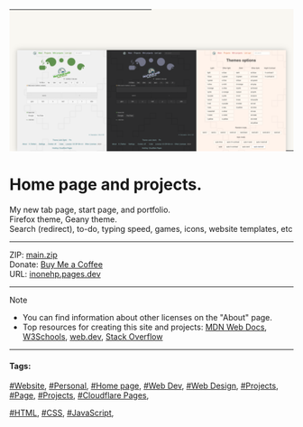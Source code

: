 <!-- README.md v.1.7.4 -->
  
![page with a light and dark theme and theme settings](/img/github-banner-settings.png)  
  
# Home page and projects.    

My new tab page, start page, and portfolio.  
Firefox theme, Geany theme.  
Search (redirect), to-do, typing speed, games, icons, website templates, etc  
  
---
  
ZIP: [main.zip](https://github.com/inonehp/inonehp.pages.dev/archive/refs/heads/main.zip)  
Donate: [Buy Me a Coffee](https://www.buymeacoffee.com/inonehp)  
URL: [inonehp.pages.dev](https://inonehp.pages.dev/)  
  
---
  
> [!NOTE]
> - You can find information about other licenses on the "About" page.  
> - Top resources for creating this site and projects: [MDN Web Docs](https://developer.mozilla.org/), [W3Schools](https://www.w3schools.com/), [web.dev](https://web.dev/), [Stack Overflow](https://stackoverflow.com/)  
  
---
   
#### Tags:  
[#Website](https://github.com/topics/website),
[#Personal](https://github.com/topics/personal),
[#Home page](https://github.com/topics/homepage),
[#Web Dev](https://github.com/topics/webdev),
[#Web Design](https://github.com/topics/webdesign), 
[#Projects](https://github.com/topics/projects),
[#Page](https://github.com/topics/page),
[#Projects](https://github.com/topics/projects),
[#Cloudflare Pages](https://github.com/topics/cloudflare-pages),

  
[#HTML](https://github.com/topics/HTML),
[#CSS](https://github.com/topics/css),
[#JavaScript](https://github.com/topics/javascript),





